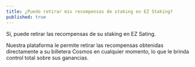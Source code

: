 ```yaml
---
title: ¿Puedo retirar mis recompensas de staking en EZ Staking?
published: true
---
```


Sí, puede retirar las recompensas de su staking en EZ Sating.

Nuestra plataforma le permite retirar las recompensas obtenidas directamente a su billetera Cosmos en cualquier momento, lo que le brinda control total sobre sus ganancias.
